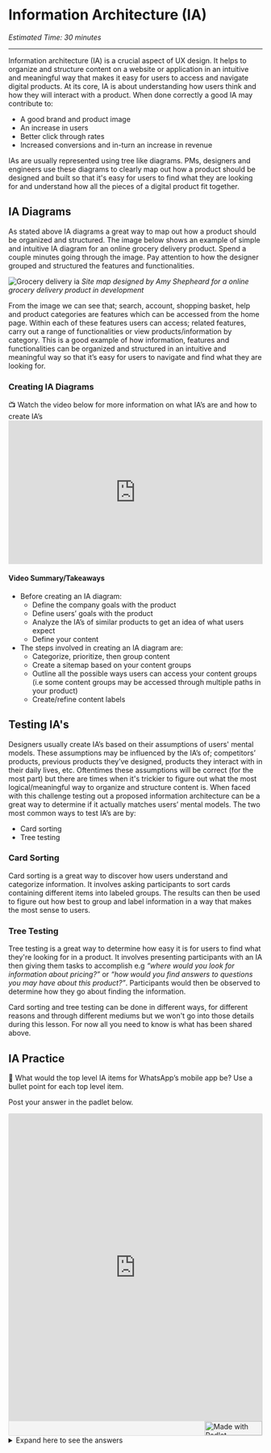 # Information Architecture (IA)
*Estimated Time: 30 minutes*

---

Information architecture (IA) is a crucial aspect of UX design. It helps to organize and structure content on a website or application in an intuitive and meaningful way that makes it easy for users to access and navigate digital products. At its core, IA is about understanding how users think and how they will interact with a product. When done correctly a good IA may contribute to:

- A good brand and product image 
- An increase in users 
- Better click through rates 
- Increased conversions and in-turn an increase in revenue

IAs are usually represented using tree like diagrams. PMs, designers and engineers use these diagrams to clearly map out how a product should be designed and built so that it's easy for users to find what they are looking for and understand how all the pieces of a digital product fit together.


## IA Diagrams

As stated above IA diagrams a great way to map out how a product should be organized and structured. The image below shows an example of simple and intuitive IA diagram for an online grocery delivery product. Spend a couple minutes going through the image. Pay attention to how the designer grouped and structured the features and functionalities.


![Grocery delivery ia](https://user-images.githubusercontent.com/28001435/219878400-424414ff-ffd7-44c7-9751-3783f2d6efa8.png) *Site map designed by Amy Shepheard for a online grocery delivery product in development* 

From the image we can see that; search, account, shopping basket, help and product categories are features which can be accessed from the home page. Within each of these features users can access; related features, carry out a range of functionalities or view products/information by category. This is a good example of how information, features and functionalities can be organized and structured in an intuitive and meaningful way so that it’s easy for users to navigate and find what they are looking for.


### Creating IA Diagrams

<aside>
📺 Watch the video below for more information on what IA’s are and how to create IA’s 
</aside>

<div style="position: relative; padding-bottom: 56.25%; height: 0;"><iframe width="560" height="315" src="https://www.youtube.com/embed/Ij4WquJaRTc" title="YouTube video player" frameborder="0" allow="accelerometer; autoplay; clipboard-write; encrypted-media; gyroscope; picture-in-picture; web-share" allowfullscreen style="position: absolute; top: 0; left: 0; width: 100%; height: 100%;"></iframe>
</div>

#### Video Summary/Takeaways

- Before creating an IA diagram:
  - Define the company goals with the product
  - Define users’ goals with the product 
  - Analyze the IA’s of similar products to get an idea of what users expect
  - Define your content 
- The steps involved in creating an IA diagram are:
  - Categorize, prioritize, then group content
  - Create a sitemap based on your content groups
  - Outline all the possible ways users can access your content groups (i.e some content groups may be accessed through multiple paths in your product)
  - Create/refine content labels


## Testing IA's

Designers usually create IA’s based on their assumptions of users' mental models. These assumptions may be influenced by the IA’s of; competitors’ products, previous products they’ve designed, products they interact with in their daily lives, etc. Oftentimes these assumptions will be correct (for the most part) but there are times when it's trickier to figure out what the most logical/meaningful way to organize and structure content is. When faced with this challenge testing out a proposed information architecture can be a great way to determine if it actually matches users’ mental models. The two most common ways to test IA’s are by:

- Card sorting
- Tree testing 


### Card Sorting

Card sorting is a great way to discover how users understand and categorize information. It involves asking participants to sort cards containing different items into labeled groups. The results can then be used to figure out how best to group and label information in a way that makes the most sense to users. 



### Tree Testing

Tree testing is a great way to determine how easy it is for users to find what they're looking for in a product. It involves presenting participants with an IA then giving them tasks to accomplish e.g _“where would you look for information about pricing?”_ or _“how would you find answers to questions you may have about this product?”_. Participants would then be observed to determine how they go about finding the information.


Card sorting and tree testing can be done in different ways, for different reasons and through different mediums but we won't go into those details during this lesson. For now all you need to know is what has been shared above.


## IA Practice 

<aside>
💬 What would the top level IA items for WhatsApp’s mobile app be? Use a bullet point for each top level item. 
</aside>

Post your answer in the padlet below. 


<div class="padlet-embed" style="border:1px solid rgba(0,0,0,0.1);border-radius:2px;box-sizing:border-box;overflow:hidden;position:relative;width:100%;background:#F4F4F4"><p style="padding:0;margin:0"><iframe src="https://padlet.com/embed/ogtfwh2sri7aovdn" frameborder="0" allow="camera;microphone;geolocation" style="width:100%;height:608px;display:block;padding:0;margin:0"></iframe></p><div style="display:flex;align-items:center;justify-content:end;margin:0;height:28px"><a href="https://padlet.com?ref=embed" style="display:block;flex-grow:0;margin:0;border:none;padding:0;text-decoration:none" target="_blank"><div style="display:flex;align-items:center;"><img src="https://padlet.net/embeds/made_with_padlet_2022.png" width="114" height="28" style="padding:0;margin:0;background:0 0;border:none;box-shadow:none" alt="Made with Padlet"></div></a></div></div>


<details>
<summary>Expand here to see the answers</summary>
  
  - Status
  - Calls
  - Communities
  - Chats
  - Settings
</details>

